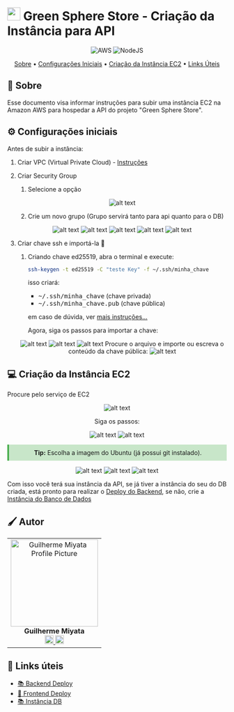 [AWS__BADGE]: https://img.shields.io/badge/AWS-%23FF9900.svg?style=for-the-badge&logo=amazon-aws&logoColor=white
[NodeJS__BADGE]: https://img.shields.io/badge/node.js-6DA55F?style=for-the-badge&logo=node.js&logoColor=white

<h1  style="font-weight: bold;"><img src="./GreenSphere-web/src/assets/images/logo.svg" alt="main section" width="30px" > Green Sphere Store - Criação da Instância para API</h1>

<div align="center">

![AWS][AWS__BADGE]
![NodeJS][NodeJS__BADGE]

<a href="#about">Sobre</a> •
<a href="#config">Configurações Iniciais</a> •
<a href="#EC2">Criação da Instância EC2</a> •
<a href="#resources">Links Úteis</a>

</div>

<h2 id="about">📌 Sobre</h2>

Esse documento visa informar instruções para subir uma instância EC2 na Amazon AWS para hospedar a API do projeto "Green Sphere Store".

<h2>⚙️ Configurações iniciais</h2>

Antes de subir a instância:

1. Criar VPC (Virtual Private Cloud) - [Instruções](https://israelbarberino-dev.notion.site/VPC-Virtual-Private-Cloud-12ea01dcbda18000bd5aee45e22568ad)

2. Criar Security Group

   1. Selecione a opção

    <div align="center">
    
    ![alt text](./md/images/image-s.png)

    </div>

   2. Crie um novo grupo (Grupo servirá tanto para api quanto para o DB)

    <div align="center">

   ![alt text](./md/images/image-2.png)
   ![alt text](./md/images/image-1314.png)
   ![alt text](./md/images/image.png)
   ![alt text](./md/images/image-6.png)
   ![alt text](./md/images/image-7.png)
    </div>

3. Criar chave ssh e importá-la 🔑

   1. Criando chave ed25519, abra o terminal e execute:

      ```bash
      ssh-keygen -t ed25519 -C "teste Key" -f ~/.ssh/minha_chave
      ```

      isso criará:

      - <kbd>~/.ssh/minha_chave</kbd> (chave privada)
      - <kbd>~/.ssh/minha_chave.pub</kbd> (chave pública)

      em caso de dúvida, ver [mais instruções...](https://www.youtube.com/watch?v=dk5aPHalZgc)

      Agora, siga os passos para importar a chave:

    <div align="center">

   ![alt text](./md/images/image-8.png)
   ![alt text](./md/images/image-9.png)
   ![alt text](./md/images/image-10.png)
   Procure o arquivo e importe ou escreva o conteúdo da chave pública:
   ![alt text](./md/images/image-11.png)
      </div>

<h2 id="EC2">💻 Criação da Instância EC2</h2>

Procure pelo serviço de EC2

<div align="center">

![alt text](./md/images/image-13.png)

Siga os passos:

![alt text](./md/images/image-12.png)
![alt text](./md/images/image-19.png)

<div style="border-left: 4px solid #4CAF50; padding: 10px; background: rgba(76, 175, 80, 0.3);">
  <strong>Tip:</strong> Escolha a imagem do Ubuntu (já possui git instalado).
</div>

![alt text](./md/images/image-15.png)
![alt text](./md/images/image-17.png)
![alt text](./md/images/image-18.png)

</div>

Com isso você terá sua instância da API, se já tiver a instância do seu do DB criada, está pronto para realizar o [Deploy do Backend](./deploy_backend.md), se não, crie a [Instância do Banco de Dados](./banco-instancia.md)

<h2 id="colab">🖌 Autor</h2>

<table align="center">
  <tr style="display: flex; justify-content: space-around;" >
    <td align="center">
      <img src="./GreenSphere-web/src/assets/images/Miyata.jpg" width="200px;" height="200px;" alt="Guilherme Miyata Profile Picture"/><br>
      <b>Guilherme Miyata</b><br>
      <a href="https://github.com/g-Miyata">
        <img src="./GreenSphere-web/src/assets/images/github.png" width="20px;" alt="GitHub Icon"/>
      </a>
      <a href="https://www.linkedin.com/in/guilherme-miyata-612a71219/">
        <img src="./GreenSphere-web/src/assets/images/linkedin.png" width="20px;" alt="LinkedIn Icon"/>
      </a>
    </td>
  </tr>
</table>

<h2 id="resources">📄 Links úteis</h2>

- [📚 Backend Deploy](./deploy_backend.md)
- [🎥 Frontend Deploy](./deploy_frontend.md)
- [📚 Instância DB](./banco-instancia.md)
